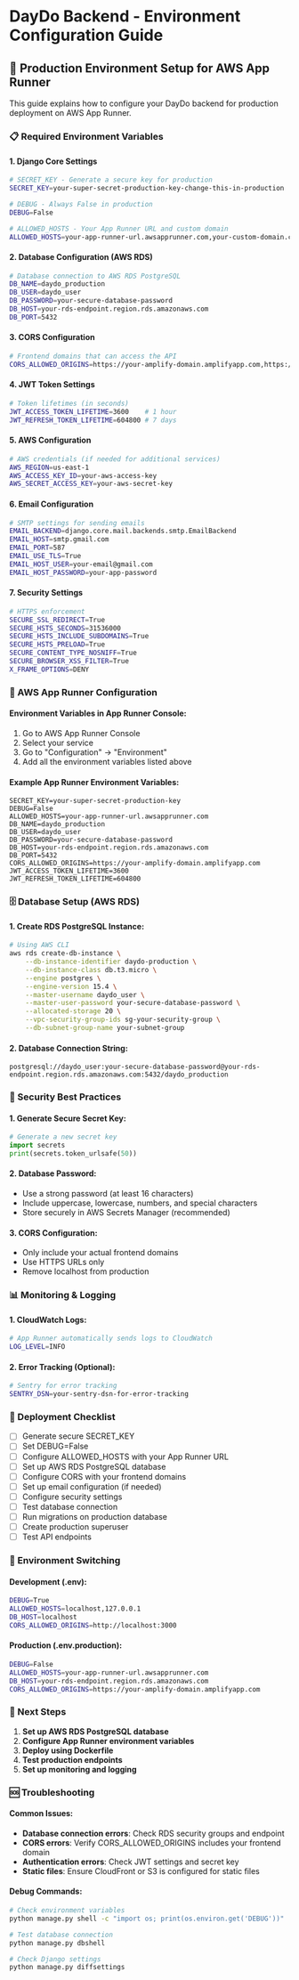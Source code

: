 # DayDo Backend - Environment Configuration Guide

## 🚀 Production Environment Setup for AWS App Runner

This guide explains how to configure your DayDo backend for production deployment on AWS App Runner.

### 📋 Required Environment Variables

#### **1. Django Core Settings**
```bash
# SECRET_KEY - Generate a secure key for production
SECRET_KEY=your-super-secret-production-key-change-this-in-production

# DEBUG - Always False in production
DEBUG=False

# ALLOWED_HOSTS - Your App Runner URL and custom domain
ALLOWED_HOSTS=your-app-runner-url.awsapprunner.com,your-custom-domain.com
```

#### **2. Database Configuration (AWS RDS)**
```bash
# Database connection to AWS RDS PostgreSQL
DB_NAME=daydo_production
DB_USER=daydo_user
DB_PASSWORD=your-secure-database-password
DB_HOST=your-rds-endpoint.region.rds.amazonaws.com
DB_PORT=5432
```

#### **3. CORS Configuration**
```bash
# Frontend domains that can access the API
CORS_ALLOWED_ORIGINS=https://your-amplify-domain.amplifyapp.com,https://your-custom-domain.com
```

#### **4. JWT Token Settings**
```bash
# Token lifetimes (in seconds)
JWT_ACCESS_TOKEN_LIFETIME=3600    # 1 hour
JWT_REFRESH_TOKEN_LIFETIME=604800 # 7 days
```

#### **5. AWS Configuration**
```bash
# AWS credentials (if needed for additional services)
AWS_REGION=us-east-1
AWS_ACCESS_KEY_ID=your-aws-access-key
AWS_SECRET_ACCESS_KEY=your-aws-secret-key
```

#### **6. Email Configuration**
```bash
# SMTP settings for sending emails
EMAIL_BACKEND=django.core.mail.backends.smtp.EmailBackend
EMAIL_HOST=smtp.gmail.com
EMAIL_PORT=587
EMAIL_USE_TLS=True
EMAIL_HOST_USER=your-email@gmail.com
EMAIL_HOST_PASSWORD=your-app-password
```

#### **7. Security Settings**
```bash
# HTTPS enforcement
SECURE_SSL_REDIRECT=True
SECURE_HSTS_SECONDS=31536000
SECURE_HSTS_INCLUDE_SUBDOMAINS=True
SECURE_HSTS_PRELOAD=True
SECURE_CONTENT_TYPE_NOSNIFF=True
SECURE_BROWSER_XSS_FILTER=True
X_FRAME_OPTIONS=DENY
```

### 🔧 AWS App Runner Configuration

#### **Environment Variables in App Runner Console:**
1. Go to AWS App Runner Console
2. Select your service
3. Go to "Configuration" → "Environment"
4. Add all the environment variables listed above

#### **Example App Runner Environment Variables:**
```
SECRET_KEY=your-super-secret-production-key
DEBUG=False
ALLOWED_HOSTS=your-app-runner-url.awsapprunner.com
DB_NAME=daydo_production
DB_USER=daydo_user
DB_PASSWORD=your-secure-database-password
DB_HOST=your-rds-endpoint.region.rds.amazonaws.com
DB_PORT=5432
CORS_ALLOWED_ORIGINS=https://your-amplify-domain.amplifyapp.com
JWT_ACCESS_TOKEN_LIFETIME=3600
JWT_REFRESH_TOKEN_LIFETIME=604800
```

### 🗄️ Database Setup (AWS RDS)

#### **1. Create RDS PostgreSQL Instance:**
```bash
# Using AWS CLI
aws rds create-db-instance \
    --db-instance-identifier daydo-production \
    --db-instance-class db.t3.micro \
    --engine postgres \
    --engine-version 15.4 \
    --master-username daydo_user \
    --master-user-password your-secure-database-password \
    --allocated-storage 20 \
    --vpc-security-group-ids sg-your-security-group \
    --db-subnet-group-name your-subnet-group
```

#### **2. Database Connection String:**
```
postgresql://daydo_user:your-secure-database-password@your-rds-endpoint.region.rds.amazonaws.com:5432/daydo_production
```

### 🔐 Security Best Practices

#### **1. Generate Secure Secret Key:**
```python
# Generate a new secret key
import secrets
print(secrets.token_urlsafe(50))
```

#### **2. Database Password:**
- Use a strong password (at least 16 characters)
- Include uppercase, lowercase, numbers, and special characters
- Store securely in AWS Secrets Manager (recommended)

#### **3. CORS Configuration:**
- Only include your actual frontend domains
- Use HTTPS URLs only
- Remove localhost from production

### 📊 Monitoring & Logging

#### **1. CloudWatch Logs:**
```bash
# App Runner automatically sends logs to CloudWatch
LOG_LEVEL=INFO
```

#### **2. Error Tracking (Optional):**
```bash
# Sentry for error tracking
SENTRY_DSN=your-sentry-dsn-for-error-tracking
```

### 🚀 Deployment Checklist

- [ ] Generate secure SECRET_KEY
- [ ] Set DEBUG=False
- [ ] Configure ALLOWED_HOSTS with your App Runner URL
- [ ] Set up AWS RDS PostgreSQL database
- [ ] Configure CORS with your frontend domains
- [ ] Set up email configuration (if needed)
- [ ] Configure security settings
- [ ] Test database connection
- [ ] Run migrations on production database
- [ ] Create production superuser
- [ ] Test API endpoints

### 🔄 Environment Switching

#### **Development (.env):**
```bash
DEBUG=True
ALLOWED_HOSTS=localhost,127.0.0.1
DB_HOST=localhost
CORS_ALLOWED_ORIGINS=http://localhost:3000
```

#### **Production (.env.production):**
```bash
DEBUG=False
ALLOWED_HOSTS=your-app-runner-url.awsapprunner.com
DB_HOST=your-rds-endpoint.region.rds.amazonaws.com
CORS_ALLOWED_ORIGINS=https://your-amplify-domain.amplifyapp.com
```

### 📝 Next Steps

1. **Set up AWS RDS PostgreSQL database**
2. **Configure App Runner environment variables**
3. **Deploy using Dockerfile**
4. **Test production endpoints**
5. **Set up monitoring and logging**

### 🆘 Troubleshooting

#### **Common Issues:**
- **Database connection errors**: Check RDS security groups and endpoint
- **CORS errors**: Verify CORS_ALLOWED_ORIGINS includes your frontend domain
- **Authentication errors**: Check JWT settings and secret key
- **Static files**: Ensure CloudFront or S3 is configured for static files

#### **Debug Commands:**
```bash
# Check environment variables
python manage.py shell -c "import os; print(os.environ.get('DEBUG'))"

# Test database connection
python manage.py dbshell

# Check Django settings
python manage.py diffsettings
```
